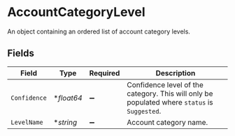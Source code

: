 # AccountCategoryLevel

An object containing an ordered list of account category levels.


## Fields

| Field                                                                                        | Type                                                                                         | Required                                                                                     | Description                                                                                  |
| -------------------------------------------------------------------------------------------- | -------------------------------------------------------------------------------------------- | -------------------------------------------------------------------------------------------- | -------------------------------------------------------------------------------------------- |
| `Confidence`                                                                                 | **float64*                                                                                   | :heavy_minus_sign:                                                                           | Confidence level of the category. This will only be populated where `status` is `Suggested`. |
| `LevelName`                                                                                  | **string*                                                                                    | :heavy_minus_sign:                                                                           | Account category name.                                                                       |